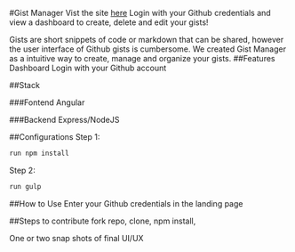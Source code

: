 #Gist Manager
Vist the site [here](https://gist-manager-app.herokuapp.com/)
Login with your Github credentials and view a dashboard to create, delete and edit your gists!

Gists are short snippets of code or markdown that can be shared, however the user interface of Github gists is cumbersome.
We created Gist Manager as a intuitive way to create, manage and organize your gists.
##Features
Dashboard
Login with your Github account

##Stack

###Fontend
Angular

###Backend
Express/NodeJS

##Configurations
Step 1:
```javascript
run npm install
```
Step 2:
```javascript
run gulp
```

##How to Use
Enter your Github credentials in the landing page


##Steps to contribute
fork repo, clone, npm install,


One or two snap shots of final UI/UX